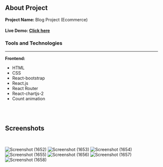 <h2>About Project</h2>

<b>Project Name: </b> Blog Project (Ecommerce)

<h4>Live Demo: <a href="https://cocky-beaver-d54bcd.netlify.app/">Click here</a </h4> 




<h3>Tools and Technologies </h3>
<hr />

<b>Frontend: </b>
<ul>
  <li> HTML </li>
  <li> CSS </li>
  <li> React-bootstrap </li>
  <li> React.js </li>
  <li> React Router </li>
  <li> React-chartjs-2 </li>
  <li> Count animation </li>
</ul>



<br />
<br />

<h2>Screenshots</h2>
<br />
  
  
![Screenshot (1652)](https://user-images.githubusercontent.com/48715379/179383000-fa21e9fa-f80e-4259-8f3c-676792757e84.png)
![Screenshot (1653)](https://user-images.githubusercontent.com/48715379/179383007-8d031645-7aae-4782-b93c-f3e71385683f.png)
![Screenshot (1654)](https://user-images.githubusercontent.com/48715379/179383008-93aa52f2-3ec9-45c1-b3f3-bd75bf86d8dd.png)
![Screenshot (1655)](https://user-images.githubusercontent.com/48715379/179383010-f3a84042-15ff-4980-8986-6821c4cdaa8f.png)
![Screenshot (1656)](https://user-images.githubusercontent.com/48715379/179383011-92341118-b7d6-40b8-9cba-cd6617b5a95a.png)
![Screenshot (1657)](https://user-images.githubusercontent.com/48715379/179383015-3925be59-a7b7-4c1d-9312-6750ae34115f.png)
![Screenshot (1658)](https://user-images.githubusercontent.com/48715379/179383019-c4872043-2e2a-4893-91c3-29f2649e4824.png)


